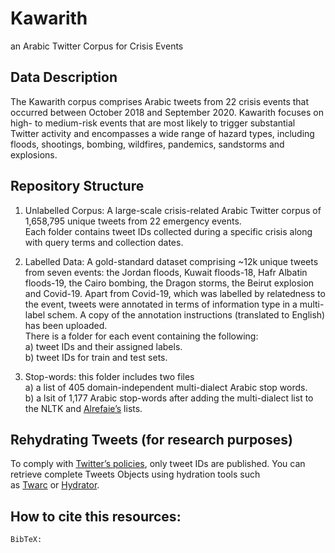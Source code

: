 # Kawarith
an Arabic Twitter Corpus for Crisis Events

## Data Description
The Kawarith corpus comprises Arabic tweets from 22 crisis events that occurred between October 2018 and September 2020. Kawarith focuses on high- to medium-risk events that are most likely to trigger substantial Twitter activity and encompasses a wide range of hazard types, including floods, shootings, bombing, wildfires, pandemics, sandstorms and explosions.

## Repository Structure
1. Unlabelled Corpus: 
A large-scale crisis-related Arabic Twitter corpus of 1,658,795 unique tweets from 22 emergency events. <br>
Each folder contains tweet IDs collected during a specific crisis along with query terms and collection dates.

2. Labelled Data: 
A gold-standard dataset comprising ~12k unique tweets from seven events: the Jordan floods, Kuwait floods-18, Hafr Albatin floods-19, the Cairo bombing, the Dragon storms, the Beirut explosion and Covid-19. Apart from Covid-19, which was labelled by relatedness to the event, tweets were annotated in terms of information type in a multi-label schem. A copy of the annotation instructions (translated to English) has been uploaded.<br>
There is a folder for each event containing the following:<br>
a) tweet IDs and their assigned labels.<br>
b) tweet IDs for train and test sets.<br>


3. Stop-words: this folder includes two files<br>
a) a list of 405 domain-independent multi-dialect Arabic stop words.<br>
b) a lsit of 1,177 Arabic stop-words after adding the multi-dialect list to the NLTK and [Alrefaie’s](https://github.com/mohataher/arabic-stop-words) lists. 

## Rehydrating Tweets (for research purposes)
To comply with [Twitter’s policies](https://developer.twitter.com/en/developer-terms/agreement-and-policy), only tweet IDs are published. You can retrieve complete Tweets Objects using hydration tools such as [Twarc](https://github.com/DocNow/twarc) or [Hydrator](https://github.com/DocNow/hydrator).

## How to cite this resources:
```
BibTeX:
```
